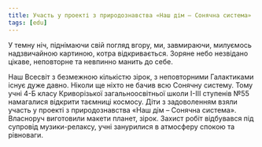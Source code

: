 ```yaml
---
title: Участь у проекті з природознавства «Наш дім – Сонячна система»
tags: [edu]
---
```


У темну ніч, піднімаючи свій погляд вгору, ми, завмираючи, милуємось надзвичайною картиною, котра відкривається. Зоряне небо незвідано цікаве, неповторне та невпинно манить до себе.

Наш Всесвіт з безмежною кількістю зірок, з неповторними Галактиками існує дуже давно. Ніколи ще ніхто не бачив всю Сонячну систему. Тому учні 4-Б класу Криворізької загальноосвітньої школи І-ІІІ ступенів №55 намагалися відкрити таємниці космосу. Діти з задоволенням взяли участь у проекті з природознавства «Наш дім – Сонячна система». Власноруч виготовили макети планет, зірок. Захист робіт відбувався під супровід музики-релаксу, учні занурилися в атмосферу спокою та рівноваги.

<slideshow></slideshow>
